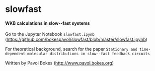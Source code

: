 # slowfast

#### WKB calculations in slow--fast systems

Go to the Jupyter Notebook `slowfast.ipynb` (<https://github.com/bokespavol/slowfast/blob/master/slowfast.ipynb>)

For theoretical background, search for the paper `Stationary and time-dependent molecular distributions in slow--fast feedback circuits`

Written by Pavol Bokes (<http://www.pavol.bokes.org>)
